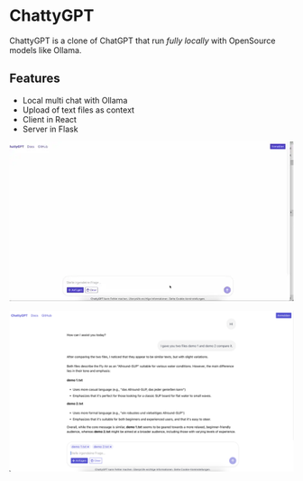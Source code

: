 # ChattyGPT

ChattyGPT is a clone of ChatGPT that run *fully locally* with OpenSource models like Ollama.

## Features

* Local multi chat with Ollama
* Upload of text files as context
* Client in React
* Server in Flask

![ChattyGPT Video](ChattyGPT.webp)

![ChattyGPT Screen](Screen.png)
